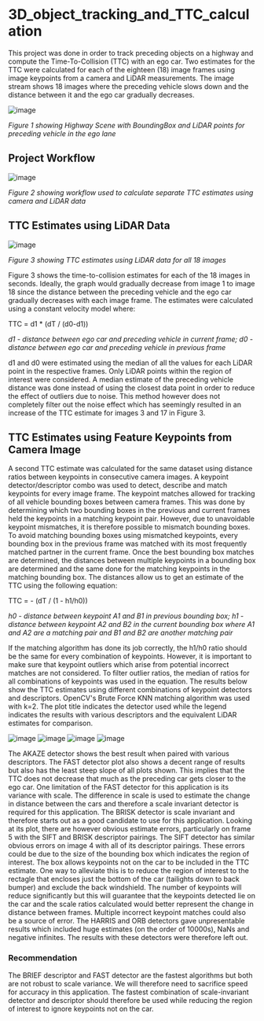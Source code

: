 # 3D_object_tracking_and_TTC_calculation
This project was done in order to track preceding objects on a highway and compute the Time-To-Collision (TTC) with an ego car. Two estimates for the TTC were calculated for each of the eighteen (18) image frames using image keypoints from a camera and LiDAR measurements. The image stream shows 18 images where the preceding vehicle slows down and the distance between it and the ego car gradually decreases.

![image](https://github.com/Anna-LeeMcLean/3D_object_tracking_and_TTC_calculation/assets/60242931/70b5fa16-1229-4c7e-9995-2bffddc8ff10)

*Figure 1 showing Highway Scene with BoundingBox and LiDAR points for preceding vehicle in the ego lane*

## Project Workflow
![image](https://github.com/Anna-LeeMcLean/3D_object_tracking_and_TTC_calculation/assets/60242931/921e0362-6c5a-4dfb-86ad-ff9f5a6aeaef)

*Figure 2 showing workflow used to calculate separate TTC estimates using camera and LiDAR data*

## TTC Estimates using LiDAR Data
![image](https://github.com/Anna-LeeMcLean/3D_object_tracking_and_TTC_calculation/assets/60242931/8a73db14-b7ad-4a97-8ee0-5cf00060a0e0)

*Figure 3 showing TTC estimates using LiDAR data for all 18 images*

Figure 3 shows the time-to-collision estimates for each of the 18 images in seconds. Ideally, the graph would gradually decrease from image 1 to image 18 since the distance between the preceding vehicle and the ego car gradually decreases with each image frame. The estimates were calculated using a constant velocity model where:

TTC = d1 * (dT / (d0-d1))            

*d1 - distance between ego car and preceding vehicle in current frame; d0 - distance between ego car and preceding vehicle in previous frame*

d1 and d0 were estimated using the median of all the values for each LiDAR point in the respective frames. Only LiDAR points within the region of interest were considered. A median estimate of the preceding vehicle distance was done instead of using the closest data point in order to reduce the effect of outliers due to noise. This method however does not completely filter out the noise effect which has seemingly resulted in an increase of the TTC estimate for images 3 and 17 in Figure 3. 

## TTC Estimates using Feature Keypoints from Camera Image

A second TTC estimate was calculated for the same dataset using distance ratios between keypoints in consecutive camera images. A keypoint detector/descriptor combo was used to detect, describe and match keypoints for every image frame. The keypoint matches allowed for tracking of all vehicle bounding boxes between camera frames. This was done by determining which two bounding boxes in the previous and current frames held the keypoints in a matching keypoint pair. However, due to unavoidable keypoint mismatches, it is therefore possible to mismatch bounding boxes. To avoid matching bounding boxes using mismatched keypoints, every bounding box in the previous frame was matched with its most frequently matched partner in the current frame. Once the best bounding box matches are determined, the distances between multiple keypoints in a bounding box are determined and the same done for the matching keypoints in the matching bounding box. The distances allow us to get an estimate of the TTC using the following equation:

TTC = - (dT / (1 - h1/h0))

*h0 - distance between keypoint A1 and B1 in previous bounding box; h1 - distance between keypoint A2 and B2 in the current bounding box where A1 and A2 are a matching pair and B1 and B2 are another matching pair*

If the matching algorithm has done its job correctly, the h1/h0 ratio should be the same for every combination of keypoints. However, it is important to make sure that keypoint outliers which arise from potential incorrect matches are not considered. To filter outlier ratios, the median of ratios for all combinations of keypoints was used in the equation. The results below show the TTC estimates using different combinations of keypoint detectors and descriptors. OpenCV's Brute Force KNN matching algorithm was used with k=2. The plot title indicates the detector used while the legend indicates the results with various descriptors and the equivalent LiDAR estimates for comparison.

![image](https://github.com/Anna-LeeMcLean/3D_object_tracking_and_TTC_calculation/assets/60242931/51e0895a-ae68-4e38-9dc6-455cdcf19ebc)
![image](https://github.com/Anna-LeeMcLean/3D_object_tracking_and_TTC_calculation/assets/60242931/11104ee5-fb8a-4c14-ba8f-78dce89420d6)
![image](https://github.com/Anna-LeeMcLean/3D_object_tracking_and_TTC_calculation/assets/60242931/4b828108-ed4f-4f01-ad45-4fc89acd3205)
![image](https://github.com/Anna-LeeMcLean/3D_object_tracking_and_TTC_calculation/assets/60242931/e731d184-ce91-427d-b574-03a88fbe458c)

The AKAZE detector shows the best result when paired with various descriptors. The FAST detector plot also shows a decent range of results but also has the least steep slope of all plots shown. This implies that the TTC does not decrease that much as the preceding car gets closer to the ego car. One limitation of the FAST detector for this application is its variance with scale. The difference in scale is used to estimate the change in distance between the cars and therefore a scale invariant detector is required for this application. The BRISK detector is scale invariant and therefore starts out as a good candidate to use for this application. Looking at its plot, there are however obvious estimate errors, particularly on frame 5 with the SIFT and BRISK descriptor pairings. The SIFT detector has similar obvious errors on image 4 with all of its descriptor pairings. These errors could be due to the size of the bounding box which indicates the region of interest. The box allows keypoints not on the car to be included in the TTC estimate. One way to alleviate this is to reduce the region of interest to the rectagle that encloses just the bottom of the car (tailights down to back bumper) and exclude the back windshield. The number of keypoints will reduce significantly but this will guarantee that the keypoints detected lie on the car and the scale ratios calculated would better represent the change in distance between frames. Multiple incorrect keypoint matches could also be a source of error. The HARRIS and ORB detectors gave unpresentable results which included huge estimates (on the order of 10000s), NaNs and negative infinites. The results with these detectors were therefore left out. 

### Recommendation
The BRIEF descriptor and FAST detector are the fastest algorithms but both are not robust to scale variance. We will therefore need to sacrifice speed for accuracy in this application. The fastest combination of scale-invariant detector and descriptor should therefore be used while reducing the region of interest to ignore keypoints not on the car. 





